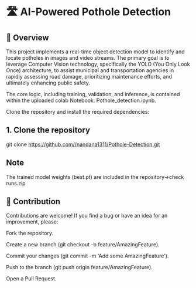 # 🛣️ AI-Powered Pothole Detection

## 📝 Overview
This project implements a real-time object detection model to identify and locate potholes in images and video streams. The primary goal is to leverage Computer Vision technology, specifically the YOLO (You Only Look Once) architecture, to assist municipal and transportation agencies in rapidly assessing road damage, prioritizing maintenance efforts, and ultimately enhancing public safety.

The core logic, including training, validation, and inference, is contained within the uploaded colab Notebook: Pothole_detection.ipynb.

Clone the repository and install the required dependencies:
## 1. Clone the repository
git clone https://github.com//nandana1311/Pothole-Detection.git


## Note
The trained model weights (best.pt) are included in the repository->check runs.zip

## 🤝 Contribution
Contributions are welcome! If you find a bug or have an idea for an improvement, please:

Fork the repository.

Create a new branch (git checkout -b feature/AmazingFeature).

Commit your changes (git commit -m 'Add some AmazingFeature').

Push to the branch (git push origin feature/AmazingFeature).

Open a Pull Request.
